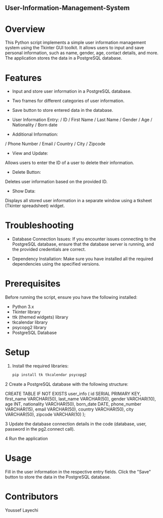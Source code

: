 ## User-Information-Management-System

# Overview
This Python script implements a simple user information management system using the Tkinter GUI toolkit. It allows users to input and save personal information, such as name, gender, age, contact details, and more. The application stores the data in a PostgreSQL database.

# Features
- Input and store user information in a PostgreSQL database.
- Two frames for different categories of user information.
- Save button to store entered data in the database.
- User Information Entry:
/ ID
/ First Name
/ Last Name
/ Gender
/ Age
/ Nationality
/ Born date

- Additional Information:

/ Phone Number
/ Email
/ Country
/ City
/ Zipcode

- View and Update:

Allows users to enter the ID of a user to delete their information.

- Delete Button:

Deletes user information based on the provided ID.

- Show Data:

Displays all stored user information in a separate window using a tksheet (Tkinter spreadsheet) widget.

# Troubleshooting
- Database Connection Issues:
If you encounter issues connecting to the PostgreSQL database, ensure that the database server is running, and the provided credentials are correct.

- Dependency Installation:
Make sure you have installed all the required dependencies using the specified versions.

# Prerequisites
Before running the script, ensure you have the following installed:

- Python 3.x
- Tkinter library
- ttk (themed widgets) library
- tkcalendar library
- psycopg2 library
- PostgreSQL Database




# Setup
1. Install the required libraries:
   ```bash
   pip install tk tkcalendar psycopg2
   
2 Create a PostgreSQL database with the following structure:

CREATE TABLE IF NOT EXISTS user_info (
    id SERIAL PRIMARY KEY,
    first_name VARCHAR(50),
    last_name VARCHAR(50),
    gender VARCHAR(10),
    age INT,
    nationality VARCHAR(50),
    born_date DATE,
    phone_number VARCHAR(15),
    email VARCHAR(50),
    country VARCHAR(50),
    city VARCHAR(50),
    zipcode VARCHAR(10)
);

3 Update the database connection details in the code (database, user, password in the pg2.connect call).

4 Run the application 

# Usage
Fill in the user information in the respective entry fields.
Click the "Save" button to store the data in the PostgreSQL database.

# Contributors
Youssef Layechi
